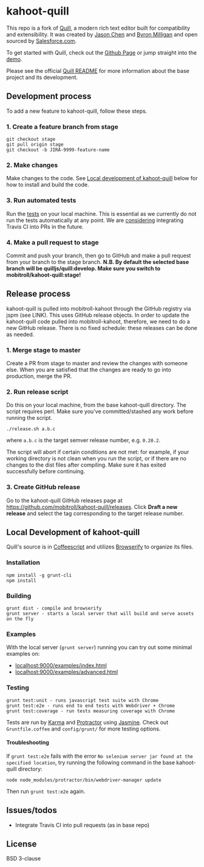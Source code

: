 # kahoot-quill

This repo is a fork of [Quill](https://github.com/quilljs/quill), a modern rich text editor built for compatibility and extensibility. It was created by [Jason Chen](https://twitter.com/jhchen) and [Byron Milligan](https://twitter.com/byronmilligan) and open sourced by [Salesforce.com](http://www.salesforce.com).

To get started with Quill, check out the [Github Page](http://quilljs.com/) or jump straight into the [demo](http://quilljs.com/examples/).

Please see the official [Quill README](https://github.com/quilljs/quill/blob/develop/README.md) for more information about the base project and its development.

## Development process

To add a new feature to kahoot-quill, follow these steps.

### 1. Create a feature branch from stage

```
git checkout stage
git pull origin stage
git checkout -b JIRA-9999-feature-name
```

### 2. Make changes

Make changes to the code. See [Local development of kahoot-quill](https://github.com/mobitroll/kahoot-quill#local-development-of-kahoot-quill) below for how to install and build the code.

### 3. Run automated tests

Run the [tests](https://github.com/mobitroll/kahoot-quill#testing) on your local machine. This is essential as we currently do not run the tests automatically at any point. We are [considering]() integrating Travis CI into PRs in the future.

### 4. Make a pull request to stage

Commit and push your branch, then go to GitHub and make a pull request from your branch to the stage branch. **N.B. By default the selected base branch will be quilljs/quill:develop. Make sure you switch to mobitroll/kahoot-quill:stage!**


## Release process

kahoot-quill is pulled into mobitroll-kahoot through the GitHub registry via jspm (see LINK). This uses GitHub release objects. In order to update the kahoot-quill code pulled into mobitroll-kahoot, therefore, we need to do a new GitHub release. There is no fixed schedule: these releases can be done as needed.

### 1. Merge stage to master

Create a PR from stage to master and review the changes with someone else. When you are satisfied that the changes are ready to go into production, merge the PR.

### 2. Run release script

Do this on your local machine, from the base kahoot-quill directory. The script requires perl. Make sure you've committed/stashed any work before running the script.

```
./release.sh a.b.c
```
where `a.b.c` is the target semver release number, e.g. `0.20.2`.

The script will abort if certain conditions are not met: for example, if your working directory is not clean when you run the script, or if there are no changes to the dist files after compiling. Make sure it has exited successfully before continuing.

### 3. Create GitHub release

Go to the kahoot-quill GitHub releases page at https://github.com/mobitroll/kahoot-quill/releases. 
Click **Draft a new release** and select the tag corresponding to the target release number.


## Local Development of kahoot-quill

Quill's source is in [Coffeescript](http://coffeescript.org/) and utilizes [Browserify](http://browserify.org/) to organize its files.

### Installation

    npm install -g grunt-cli
    npm install

### Building

    grunt dist - compile and browserify
    grunt server - starts a local server that will build and serve assets on the fly

### Examples

With the local server (`grunt server`) running you can try out some minimal examples on:

- [localhost:9000/examples/index.html](http://localhost:9000/examples/index.html)
- [localhost:9000/examples/advanced.html](http://localhost:9000/examples/advanced.html)


### Testing

    grunt test:unit - runs javascript test suite with Chrome
    grunt test:e2e - runs end to end tests with Webdriver + Chrome
    grunt test:coverage - run tests measuring coverage with Chrome

Tests are run by [Karma](http://karma-runner.github.io/) and [Protractor](https://github.com/angular/protractor) using [Jasmine](http://jasmine.github.io/). Check out `Gruntfile.coffee` and `config/grunt/` for more testing options.

#### Troubleshooting

If `grunt test:e2e` fails with the error `No selenium server jar found at the specified location`, try running the following command in the base kahoot-quill directory:

    node node_modules/protractor/bin/webdriver-manager update
Then run `grunt test:e2e` again.

## Issues/todos

- Integrate Travis CI into pull requests (as in base repo)

## License

BSD 3-clause
